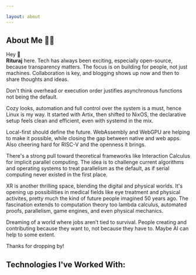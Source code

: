 ```yaml
---

layout: about
---
```


<script>
  import FamiliarTechStack from '$lib/components/site/familiar-tech-stack.svelte'
</script>

## About Me 👨‍💻

Hey <span class="wave">👋</span>  
**Rituraj** here. Tech has always been exciting, especially open-source, because transparency matters. The focus is on building for people, not just machines. Collaboration is key, and blogging shows up now and then to share thoughts and ideas.

Don't think overhead or execution order justifies asynchronous functions not being the default.

Cozy looks, automation and full control over the system is a must, hence Linux is my way. It started with Artix, then shifted to NixOS, the declarative setup feels clean and efficient, even with systemd in the mix.

Local-first should define the future. WebAssembly and WebGPU are helping to make it possible, while closing the gap between native and web apps. Also cheering hard for RISC-V and the openness it brings.

There's a strong pull toward theoretical frameworks like Interaction Calculus for implicit parallel computing. The idea is to challenge current algorithms and operating systems to treat parallelism as the default, as if serial computing never existed in the first place.

XR is another thrilling space, blending the digital and physical worlds. It's opening up possibilities in medical fields like eye treatment and physical activites, pretty much the kind of future people imagined 50 years ago. The fascination extends to computation theory too lambda calculus, automated proofs, parallelism, game engines, and even physical mechanics.

Dreaming of a world where jobs aren’t tied to survival. 
People creating and contributing because they want to, not because they have to.
Maybe AI can help to some extent.

Thanks for dropping by!

## Technologies I've Worked With:

<FamiliarTechStack />
